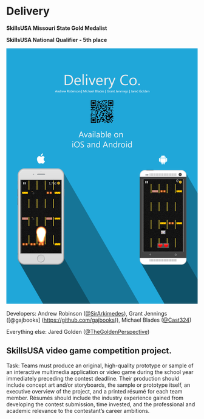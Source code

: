 Delivery
========

**SkillsUSA Missouri State Gold Medalist**

**SkillsUSA National Qualifier - 5th place**

![Delivery Co. Poster](DelvieryCoPoster.png)

Developers: Andrew Robinson ([@SirArkimedes](https://github.com/SirArkimedes)), Grant Jennings ([@gajbooks] (https://github.com/gajbooks)), Michael Blades ([@Cast324](https://github.com/Cast324))

Everything else: Jared Golden ([@TheGoldenPerspective](https://github.com/TheGoldenPerspective))

SkillsUSA video game competition project.
-----------
Task: Teams must produce an original, high-quality prototype or sample of an interactive multimedia application or video game during the school year immediately preceding the contest deadline. Their production should include concept art and/or storyboards, the sample or prototype itself, an executive overview of the project, and a printed résumé for each team member. Résumés should include the industry experience gained from developing the contest submission, time invested, and the professional and academic relevance to the contestant’s career ambitions.
